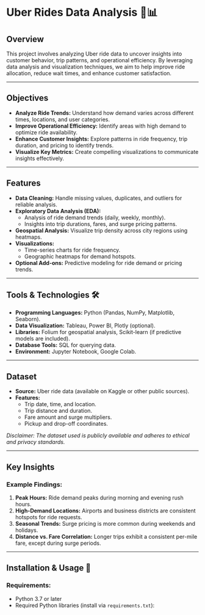 # Uber Rides Data Analysis 🚖📊

## Overview
This project involves analyzing Uber ride data to uncover insights into customer behavior, trip patterns, and operational efficiency. By leveraging data analysis and visualization techniques, we aim to help improve ride allocation, reduce wait times, and enhance customer satisfaction.

---

## Objectives
- **Analyze Ride Trends:** Understand how demand varies across different times, locations, and user categories.
- **Improve Operational Efficiency:** Identify areas with high demand to optimize ride availability.
- **Enhance Customer Insights:** Explore patterns in ride frequency, trip duration, and pricing to identify trends.
- **Visualize Key Metrics:** Create compelling visualizations to communicate insights effectively.

---

## Features
- **Data Cleaning:** Handle missing values, duplicates, and outliers for reliable analysis.
- **Exploratory Data Analysis (EDA):** 
  - Analysis of ride demand trends (daily, weekly, monthly).
  - Insights into trip durations, fares, and surge pricing patterns.
- **Geospatial Analysis:** Visualize trip density across city regions using heatmaps.
- **Visualizations:** 
  - Time-series charts for ride frequency.
  - Geographic heatmaps for demand hotspots.
- **Optional Add-ons:** Predictive modeling for ride demand or pricing trends.

---

## Tools & Technologies 🛠️
- **Programming Languages:** Python (Pandas, NumPy, Matplotlib, Seaborn).
- **Data Visualization:** Tableau, Power BI, Plotly (optional).
- **Libraries:** Folium for geospatial analysis, Scikit-learn (if predictive models are included).
- **Database Tools:** SQL for querying data.
- **Environment:** Jupyter Notebook, Google Colab.

---

## Dataset
- **Source:** Uber ride data (available on Kaggle or other public sources).
- **Features:**
  - Trip date, time, and location.
  - Trip distance and duration.
  - Fare amount and surge multipliers.
  - Pickup and drop-off coordinates.

*Disclaimer: The dataset used is publicly available and adheres to ethical and privacy standards.*

---

## Key Insights
### Example Findings:
1. **Peak Hours:** Ride demand peaks during morning and evening rush hours.
2. **High-Demand Locations:** Airports and business districts are consistent hotspots for ride requests.
3. **Seasonal Trends:** Surge pricing is more common during weekends and holidays.
4. **Distance vs. Fare Correlation:** Longer trips exhibit a consistent per-mile fare, except during surge periods.

---

## Installation & Usage 🚀
### Requirements:
- Python 3.7 or later
- Required Python libraries (install via `requirements.txt`):
